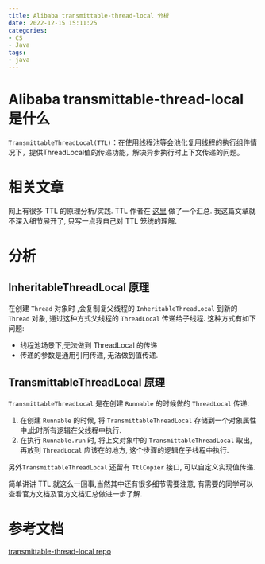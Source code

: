 ```yaml
---
title: Alibaba transmittable-thread-local 分析
date: 2022-12-15 15:11:25
categories:
- CS
- Java
tags:
- java
---
```



# Alibaba transmittable-thread-local 是什么
`TransmittableThreadLocal(TTL)`：在使用线程池等会池化复用线程的执行组件情况下，提供ThreadLocal值的传递功能，解决异步执行时上下文传递的问题。


# 相关文章
网上有很多 TTL 的原理分析/实践. TTL 作者在 [这里](https://github.com/alibaba/transmittable-thread-local/issues/123) 做了一个汇总. 我这篇文章就不深入细节展开了, 只写一点我自己对 TTL 笼统的理解.


# 分析
## InheritableThreadLocal 原理
在创建 `Thread` 对象时 ,会复制复父线程的 `InheritableThreadLocal` 到新的 `Thread` 对象, 通过这种方式父线程的 `ThreadLocal` 传递给子线程. 这种方式有如下问题:
* 线程池场景下,无法做到 ThreadLocal 的传递
* 传递的参数是通用引用传递, 无法做到值传递.

## TransmittableThreadLocal 原理
`TransmittableThreadLocal` 是在创建 `Runnable` 的时候做的 `ThreadLocal` 传递:
1. 在创建 `Runnable` 的时候, 将 `TransmittableThreadLocal` 存储到一个对象属性中,此时所有逻辑在父线程中执行.
2. 在执行 `Runnable.run` 时, 将上文对象中的 `TransmittableThreadLocal` 取出, 再放到 `ThreadLocal` 应该在的地方, 这个步骤的逻辑在子线程中执行.

另外`TransmittableThreadLocal` 还留有 `TtlCopier` 接口, 可以自定义实现值传递.

简单讲讲 TTL 就这么一回事,当然其中还有很多细节需要注意, 有需要的同学可以查看官方文档及官方文档汇总做进一步了解.


# 参考文档
[transmittable-thread-local repo](https://github.com/alibaba/transmittable-thread-local)
